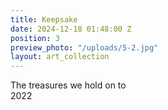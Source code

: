 ```yaml
---
title: Keepsake
date: 2024-12-18 01:48:00 Z
position: 3
preview_photo: "/uploads/5-2.jpg"
layout: art_collection
---
```


The treasures we hold on to <br>
2022
